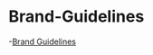 # Brand-Guidelines

-[Brand Guidelines](https://csheridan16.github.io/Brand-Guidelines/BrandGuidelinesversion1.pdf)
